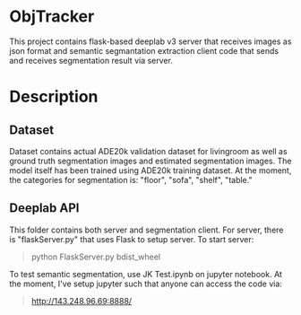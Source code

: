 # ObjTracker
This project contains flask-based deeplab v3 server that receives images as json format and semantic segmantation extraction client code that sends and receives segmentation result via server.

# Description
## Dataset
Dataset contains actual ADE20k validation dataset for livingroom as well as ground truth segmentation images and estimated segmentation images. The model itself has been trained using ADE20k training dataset. At the moment, the categories for segmentation is: "floor", "sofa", "shelf", "table."

## Deeplab API
This folder contains both server and segmentation client. For server, there is "flaskServer.py" that uses Flask to setup server. To start server: 
> python FlaskServer.py bdist_wheel

To test semantic segmentation, use JK Test.ipynb on jupyter notebook. At the moment, I've setup jupyter such that anyone can access the code via:
> http://143.248.96.69:8888/


